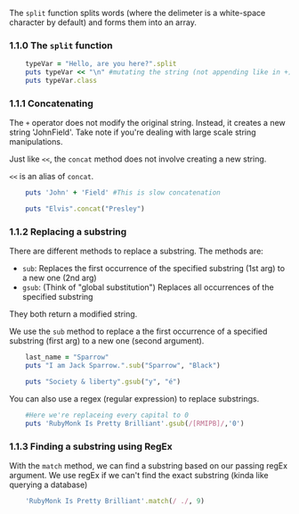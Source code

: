 The `split` function splits words (where the delimeter is a white-space character by default) and forms them into an array.

### 1.1.0 The `split` function

```ruby
	typeVar = "Hello, are you here?".split
	puts typeVar << "\n" #mutating the string (not appending like in +)
	puts typeVar.class
```

### 1.1.1 Concatenating
The `+` operator does not modify the original string. Instead, it creates a new string 'JohnField'. Take note if you're dealing with large scale string manipulations.

Just like `<<`, the `concat` method does not involve creating a new string.

`<<` is an alias of `concat`.

```ruby
	puts 'John' + 'Field' #This is slow concatenation

	puts "Elvis".concat("Presley") 
```

### 1.1.2 Replacing a substring

There are different methods to replace a substring. The methods are:

- `sub`: Replaces the first occurrence of the specified substring (1st arg) to a new one (2nd arg)
- `gsub`: (Think of "global substitution") Replaces all occurrences of the specified substring

They both return a modified string.

We use the `sub` method to replace a the first occurrence of a specified substring (first arg) to a new one (second argument).

```ruby
	last_name = "Sparrow"
	puts "I am Jack Sparrow.".sub("Sparrow", "Black")

	puts "Society & liberty".gsub("y", "é")
```

You can also use a regex (regular expression) to replace substrings.
```ruby
	#Here we're replaceing every capital to 0
	puts 'RubyMonk Is Pretty Brilliant'.gsub(/[RMIPB]/,'0')
```

### 1.1.3 Finding a substring using RegEx

With the `match` method, we can find a substring based on our passing regEx argument.  We use regEx if we can't find the exact substring (kinda like querying a database)

```ruby
	'RubyMonk Is Pretty Brilliant'.match(/ ./, 9)
```


